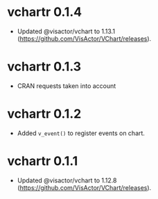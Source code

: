 # vchartr 0.1.4

* Updated @visactor/vchart to 1.13.1 (https://github.com/VisActor/VChart/releases).


# vchartr 0.1.3

* CRAN requests taken into account


# vchartr 0.1.2

* Added `v_event()` to register events on chart.


# vchartr 0.1.1

* Updated @visactor/vchart to 1.12.8 (https://github.com/VisActor/VChart/releases).

